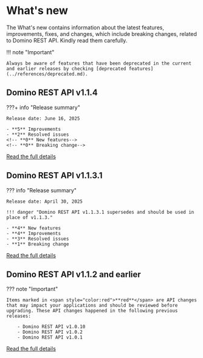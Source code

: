 # What's new

The What's new contains information about the latest features, improvements, fixes, and changes, which include breaking changes, related to Domino REST API. Kindly read them carefully.

!!! note "Important"

    Always be aware of features that have been deprecated in the current and earlier releases by checking [deprecated features](../references/deprecated.md).

## Domino REST API v1.1.4

???+ info "Release summary"

    Release date: June 16, 2025

    - **5** Improvements
    - **2** Resolved issues
    <!-- **0** New features-->
    <!-- **0** Breaking change-->

[Read the full details](v1.1.4.md)

## Domino REST API v1.1.3.1

??? info "Release summary"

    Release date: April 30, 2025
    
    !!! danger "Domino REST API v1.1.3.1 supersedes and should be used in place of v1.1.3." 

    - **4** New features
    - **4** Improvements
    - **3** Resolved issues
    - **1** Breaking change

[Read the full details](v1.1.3.md)

## Domino REST API v1.1.2 and earlier

??? note "Important"

    Items marked in <span style="color:red">**red**</span> are API changes that may impact your applications and should be reviewed before upgrading. These API changes happened in the following previous releases:

        - Domino REST API v1.0.10
        - Domino REST API v1.0.2
        - Domino REST API v1.0.1

[Read the full details](whatisnew.md)

<!--
- Released: [insert release date]
- [insert number] New features
- [insert number] Improvements
- [insert number] Resolved issues
- [insert number] Changes
- [insert number] Breaking changes
-->
